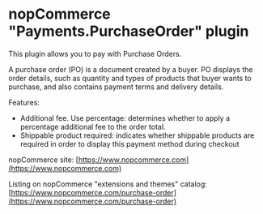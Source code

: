 ﻿nopCommerce "Payments.PurchaseOrder" plugin
===========
This plugin allows you to pay with Purchase Orders.

A purchase order (PO) is a document created by a buyer. PO displays the order details, such as quantity and types of products that buyer wants to purchase, and also contains payment terms and delivery details.

Features:

* Additional fee. Use percentage: determines whether to apply a percentage additional fee to the order total.
* Shippable product required: indicates whether shippable products are required in order to display this payment method during checkout

nopCommerce site: [https://www.nopcommerce.com](https://www.nopcommerce.com)

Listing on nopCommerce "extensions and themes" catalog: [https://www.nopcommerce.com/purchase-order](https://www.nopcommerce.com/purchase-order)
